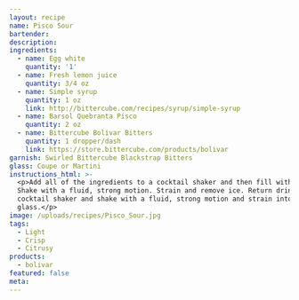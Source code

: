 ```yaml
---
layout: recipe
name: Pisco Sour
bartender:
description:
ingredients:
  - name: Egg white
    quantity: '1'
  - name: Fresh lemon juice
    quantity: 3/4 oz
  - name: Simple syrup
    quantity: 1 oz
    link: http://bittercube.com/recipes/syrup/simple-syrup
  - name: Barsol Quebranta Pisco
    quantity: 2 oz
  - name: Bittercube Bolivar Bitters
    quantity: 1 dropper/dash
    link: https://store.bittercube.com/products/bolivar
garnish: Swirled Bittercube Blackstrap Bitters
glass: Coupe or Martini
instructions_html: >-
  <p>Add all of the ingredients to a cocktail shaker and then fill with ice.
  Shake with a fluid, strong motion. Strain and remove ice. Return drink to
  cocktail shaker and shake with a fluid, strong motion and strain into cocktail
  glass.</p>
image: /uploads/recipes/Pisco_Sour.jpg
tags:
  - Light
  - Crisp
  - Citrusy
products:
  - bolivar
featured: false
meta:
---
```



